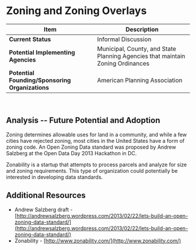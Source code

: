 # Zoning and Zoning Overlays
| Item | Description |
| --- | --- |
| **Current Status** | Informal Discussion |
| **Potential Implementing Agencies** | Municipal, County, and State Planning Agencies that maintain Zoning Ordinances |
| **Potential Founding/Sponsoring Organizations** | American Planning Association |
<br>

## Analysis -- Future Potential and Adoption

Zoning determines allowable uses for land in a community, and while a few cities have rejected zoning, most cities in the United States have a form of zoning code. An Open Zoning Data standard was proposed by Andrew Salzberg at the Open Data Day 2013 Hackathon in DC.

Zonability is a startup that attempts to process parcels and analyze for size and zoning requirements. This type of organization could potentially be interested in developing data standards.

## Additional Resources

*   Andrew Salzberg draft - [http://andrewsalzberg.wordpress.com/2013/02/22/lets-build-an-open-zoning-data-standard/](http://andrewsalzberg.wordpress.com/2013/02/22/lets-build-an-open-zoning-data-standard/)
*   Zonability - [http://www.zonability.com/](http://www.zonability.com/)
